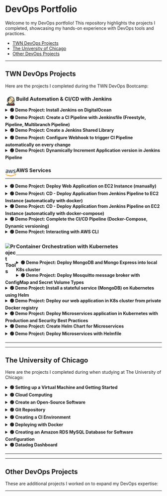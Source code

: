 # DevOps Portfolio

Welcome to my DevOps portfolio! This repository highlights the projects I completed, showcasing my hands-on experience with DevOps tools and practices.

- [TWN DevOps Projects](#twn-devops-projects)  
- [The University of Chicago](#the-university-of-chicago)  
- [Other DevOps Projects](#other-devops-projects)

---

## TWN DevOps Projects

Here are the projects I completed during the TWN DevOps Bootcamp:

### Build Automation & CI/CD with Jenkins <img src="./assets/twn-devops-projects/01-jenkins/jenkins-icon.png" alt="Project Tools" width="35" align="left" />


<details>
  <summary><strong> 🟢 Demo Project: Install Jenkins on DigitalOcean</strong></summary><br>

**Technologies Used**:
Jenkins, Docker, DigitalOcean, Linux <img src="./assets/twn-devops-projects/01-jenkins/project-tools-icons1.png" alt="Project Tools" width="200" align="right" />

**Project Description:**
- Create an Ubuntu server on DigitalOcean.
- Set up and run Jenkins as a Docker container.
- Initialize Jenkins and configure it for CI/CD.
For detailed **steps and processes** followed during the project, please refer to the attached [PDF](./assets/twn-devops-projects/01-jenkins/Demo_Project_Install_Jenkins_on_DigitalOcean.pdf) document.

---
</details>

<details>
  <summary><strong> 🟢 Demo Project: Create a CI Pipeline with Jenkinsfile (Freestyle, Pipeline, Multibranch Pipeline) </strong></summary><br>

**Technologies Used:**
Jenkins, Docker, Linux, Git, Java, Maven <img src="./assets/twn-devops-projects/01-jenkins/project-tools-icons2.png" alt="Project Tools" width="300" align="right" />

**Project Description:**
CI Pipeline for a Java Maven application to build and push to the repository:
- Install Build Tools (Maven, Node) in Jenkins
- Make Docker available on Jenkins server
- Create Jenkins credentials for a Git repository
- Create different Jenkins job types (Freestyle, Pipeline (with Jenkinsfile), Multibranch pipeline (with Jenkinsfile)) for the Java Maven project to:
  - Connect to the application’s Git repository
  - Build Jar
  - Build Docker Image
  - Push to a private DockerHub repository

Below is a visual representation of the pipeline:

![Pipeline](./assets/twn-devops-projects/01-jenkins/Pipeline_diagram.png)

For setup guidance, please refer to the attached [Setup Guide PDF](./assets/twn-devops-projects/01-jenkins/Setup_Guide_Demo_Project_Create_a_CI_Pipeline_with_Jenkinsfile.pdf).  

For detailed **steps and processes** followed during the project, please refer to the attached [PDF](./assets/twn-devops-projects/01-jenkins/Demo_Project_Create_a_CI_Pipeline_with_Jenkinsfile.pdf) document.

If you would like to explore the code for this project, please visit this [GitLab repository](https://gitlab.com/twn-devops-projects/jenkins/java-maven-app/-/tree/main?ref_type=heads).

---
</details>

<details>
  <summary><strong>🟢 Demo Project: Create a Jenkins Shared Library</strong></summary><br>

**Technologies Used**:  
Jenkins, Groovy, Docker, Git, Java, Maven <img src="./assets/twn-devops-projects/01-jenkins/project-tools-icons3.png" alt="Project Tools" width="300" align="right" />

**Project Description:**
- Create a separate Git repository for the Jenkins Shared Library project
- Create functions in the JSL to use in the Jenkins pipeline
- Integrate and use the JSL in Jenkins Pipeline (globally and for a specific project in Jenkinsfile)

For detailed **steps and processes** followed during the project, please refer to the attached [PDF](./assets/twn-devops-projects/01-jenkins/Demo_Project_Create_a_Jenkins_Shared_Library.pdf) document.

If you would like to explore the code for this project, please visit this [GitLab repository](https://gitlab.com/twn-devops-projects/jenkins/jenkins-shared-library).

---
</details>

<details>
  <summary><strong>🟢 Demo Project: Configure Webhook to trigger CI Pipeline automatically on every change</strong></summary><br>

**Technologies Used**:  
Jenkins, Docker, GitLab, Git, Java, Maven <img src="./assets/twn-devops-projects/01-jenkins/project-tools-icons4.png" alt="Project Tools" width="300" align="right" />

**Project Description:**
- Install GitLab Plugin in Jenkins
- Configure GitLab access token and connection to Jenkins in GitLab project settings
- Configure Jenkins to trigger the CI pipeline whenever a change is pushed to GitLab

For detailed **steps and processes** followed during the project, please refer to the attached [PDF](./assets/twn-devops-projects/01-jenkins/Demo_Project_Configure_Webhook_to_trigger_CI_Pipeline_automatically_on_every_change.pdf) document.

Note: There is no **GitLab repository** for this project since it focuses on setting up the Webhook.

---
</details>

<details>
  <summary><strong>🟢 Demo Project: Dynamically Increment Application version in Jenkins Pipeline</strong></summary><br>

**Technologies Used**:  
Jenkins, Docker, GitLab, Git, Java, Maven <img src="./assets/twn-devops-projects/01-jenkins/project-tools-icons4.png" alt="Project Tools" width="300" align="right" />

**Project Description:**
- Configure CI step: Increment patch version
- Configure CI step: Build Java application and clean old artifacts
- Configure CI step: Build image with dynamic Docker Image Tag
- Configure CI step: Push image to private DockerHub repository
- Configure CI step: Commit version update of Jenkins back to Git repository
- Configure Jenkins pipeline to avoid commit loop by not triggering on version bump commits

For detailed **steps and processes** followed during the project, please refer to the attached [PDF](./assets/twn-devops-projects/01-jenkins/Demo_Project_Dynamically_Increment_Application_version_in_Jenkins_Pipeline.pdf) document.

If you would like to explore the code for this project, please visit this [GitLab repository](https://gitlab.com/twn-devops-projects/jenkins/java-maven-app/-/tree/jenkins-jobs?ref_type=heads).

---
</details>

### AWS Services <img src="./assets/twn-devops-projects/02-aws/aws-icon.png" alt="Project Tools" width="35" align="left" />
---

<details>
  <summary><strong>🟢 Demo Project: Deploy Web Application on EC2 Instance (manually)</strong></summary><br>

**Technologies Used**:  
AWS, Docker, Linux <img src="./assets/twn-devops-projects/02-aws/project-tools-icons1.png" alt="Project Tools" width="200" align="right" />

**Project Description:**
- Create and configure an EC2 Instance on AWS
- Install Docker on remote EC2 Instance
- Deploy Docker image from private Docker repository on EC2 Instance

For detailed **steps and processes** followed during the project, please refer to the attached [PDF](./assets/twn-devops-projects/02-aws/Demo_Project_Deploy_Web_Application_on_EC2_Instance_manually.pdf) document.

---
</details>

<details>
  <summary><strong>🟢 Demo Project: CD - Deploy Application from Jenkins Pipeline to EC2 Instance (automatically with docker)</strong></summary><br>

**Technologies Used**:  
AWS, Jenkins, Docker, Linux, Git, Java, Maven, Docker Hub <img src="./assets/twn-devops-projects/02-aws/project-tools-icons2.png" alt="Project Tools" width="400" align="right" />

**Project Description:**
- Prepare AWS EC2 Instance for deployment (Install Docker)
- Create SSH key credentials for EC2 server on Jenkins
- Extend the previous CI pipeline with deploy step to SSH into the remote EC2 instance and deploy newly built image from Jenkins server
- Configure security group on EC2 Instance to allow access to our web application

For detailed **steps and processes** followed during the project, please refer to the attached [PDF](./assets/twn-devops-projects/02-aws/Demo_Protect_CD_-_Deploy_Application_from_Jenkins_Pipeline_to_EC2_Instance_(automatically_with_docker).pdf) document.

If you would like to explore the code for this project, please visit this [GitLab repository](https://gitlab.com/twn-devops-projects/aws/java-maven-app/-/blob/feature/payment/Jenkinsfile?ref_type=heads).

---
</details>

<details>
  <summary><strong>🟢 Demo Project: CD - Deploy Application from Jenkins Pipeline on EC2 Instance (automatically with docker-compose)</strong></summary><br>

**Technologies Used**:  
AWS, Jenkins, Docker, Linux, Git, Java, Maven, Docker Hub <img src="./assets/twn-devops-projects/02-aws/project-tools-icons2.png" alt="Project Tools" width="400" align="right" />

**Project Description:**
- Install Docker Compose on AWS EC2 Instance
- Create `docker-compose.yml` file that deploys our web application image
- Configure Jenkins pipeline to deploy newly built image using Docker Compose on EC2 server
- Improvement: Extract multiple Linux commands that are executed on remote server into a separate shell script and execute the script from Jenkinsfile

For detailed **steps and processes** followed during the project, please refer to the attached [PDF](./assets/twn-devops-projects/02-aws/Demo_Project_CD_-_Deploy_Application_from_Jenkins_Pipeline_on_EC2_Instance_(automatically_with_docker-compose).pdf) document.

If you would like to explore the code for this project, please visit this [GitLab repository](https://gitlab.com/twn-devops-projects/aws/java-maven-app/-/tree/jenkins-jobs?ref_type=heads).

---
</details>

<details>
  <summary><strong>🟢 Demo Project: Complete the CI/CD Pipeline (Docker-Compose, Dynamic versioning)</strong></summary><br>

**Technologies Used**:  
AWS, Jenkins, Docker, Linux, Git, Java, Maven, Docker Hub <img src="./assets/twn-devops-projects/02-aws/project-tools-icons2.png" alt="Project Tools" width="400" align="right" />

**Project Description:**
- CI step: Increment version
- CI step: Build artifact for Java Maven application
- CI step: Build and push Docker image to Docker Hub
- CD step: Deploy new application version with Docker Compose
- CD step: Commit the version update

For detailed **steps and processes** followed during the project, please refer to the attached [PDF](./assets/twn-devops-projects/02-aws/Demo_Project_Complete_the_CICD_Pipeline_(Docker-Compose_Dynamic_versioning).pdf) document.

If you would like to explore the code for this project, please visit this [GitLab repository](https://gitlab.com/twn-devops-projects/aws/java-maven-app/-/tree/jenkins-jobs?ref_type=heads).

---
</details>

<details>
  <summary><strong>🟢 Demo Project: Interacting with AWS CLI</strong></summary><br>

**Technologies Used**:  
AWS, Linux <img src="./assets/twn-devops-projects/02-aws/project-tools-icons3.png" alt="Project Tools" width="150" align="right" />

**Project Description:**
- Install and configure AWS CLI tool to connect to our AWS account
- Create EC2 Instance using the AWS CLI with all necessary configurations like Security Group
- Create SSH key pair
- Create IAM resources like User, Group, Policy using the AWS CLI
- List and browse AWS resources using the AWS CLI

For detailed **steps and processes** followed during the project, please refer to the attached [PDF](./assets/twn-devops-projects/02-aws/Demo_Project_Interacting_with_AWS_CLI.pdf) document.

---
</details>

### Container Orchestration with Kubernetes <img src="./assets/twn-devops-projects/01-jenkins/kubernetes-icon.png" alt="Project Tools" width="35" align="left" />

---
<details>
  <summary><strong> 🟢 Demo Project: Deploy MongoDB and Mongo Express into local K8s cluster</strong></summary><br>

  **Technologies Used**:  
  Kubernetes, Docker, MongoDB, Mongo Express <img src="./assets/twn-devops-projects/03-kubernetes/project-tools-icons1.png" alt="Project Tools" width="200" align="right" />

  **Project Description:**
  - Setup local K8s cluster with Minikube
  - Deploy MongoDB and MongoExpress with configuration and credentials extracted into ConfigMap and Secret

  For detailed **steps and processes** followed during the project, please refer to the attached [PDF](./assets/twn-devops-projects/03-kubernetes/Demo_Project_Deploy_MongoDB_and_Mongo_Express_into_local_K8s_cluster.pdf) document.

  If you would like to explore the code for this project, please visit this [GitLab repository](https://gitlab.com/twn-devops-projects/kubernetes/demo-deploying-application).

---
</details>

<details>
  <summary><strong> 🟢 Demo Project: Deploy Mosquitto message broker with ConfigMap and Secret Volume Types</strong></summary><br>

  **Technologies Used**:  
  Kubernetes, Docker, Mosquitto <img src="./assets/twn-devops-projects/03-kubernetes/project-tools-icons2.png" alt="Project Tools" width="200" align="right" />

  **Project Description:**
  - Define configuration and passwords for Mosquitto message broker with ConfigMap and Secret Volume types

  For detailed **steps and processes** followed during the project, please refer to the attached [PDF](./assets/twn-devops-projects/03-kubernetes/Demo_Project_Deploy_Mosquitto_message_broker_with_ConfigMap_and_Secret_Volume_Types.pdf) document.

  If you would like to explore the code for this project, please visit this [GitLab repository](https://gitlab.com/twn-devops-projects/kubernetes/configmap-and-secret-volume-types).

---
</details>

<details>
  <summary><strong> 🟢 Demo Project: Install a stateful service (MongoDB) on Kubernetes using Helm</strong></summary><br>

  **Technologies Used**:  
  K8s, Helm, MongoDB, Mongo Express, Linode LKE, Linux <img src="./assets/twn-devops-projects/03-kubernetes/project-tools-icons3.png" alt="Project Tools" width="275" align="right" />

  **Project Description:**
  - Create a managed K8s cluster with Linode Kubernetes Engine
  - Deploy replicated MongoDB service in LKE cluster using a Helm chart
  - Configure data persistence for MongoDB with Linode’s cloud storage
  - Deploy UI client Mongo Express for MongoDB
  - Deploy and configure nginx ingress to access the UI application from browser

  For detailed **steps and processes** followed during the project, please refer to the attached [PDF](./assets/twn-devops-projects/03-kubernetes/Demo_Project_Install_a_stateful_(MongoDB)_on_Kubernetes_using_Helm.pdf) document.

  If you would like to explore the code for this project, please visit this [GitLab repository](https://gitlab.com/twn-devops-projects/kubernetes/helm-demo).

---
</details>

<details>
  <summary><strong> 🟢 Demo Project: Deploy our web application in K8s cluster from private Docker registry</strong></summary><br>

  **Technologies Used**:  
  Kubernetes, Helm, AWS ECR, Docker <img src="./assets/twn-devops-projects/03-kubernetes/project-tools-icons4.png" alt="Project Tools" width="275" align="right" />

  **Project Description:**
  - Create Secret for credentials for the private Docker registry
  - Configure the Docker registry secret in application Deployment component
  - Deploy web application image from our private Docker registry in K8s cluster

  For detailed **steps and processes** followed during the project, please refer to the attached [PDF](./assets/twn-devops-projects/03-kubernetes/Demo_Project_Deploy_our_web_application_in_K8s_cluster_from_private_Docker_registry.pdf) document.

  If you would like to explore the code for this project, please visit this [GitLab repository](https://gitlab.com/twn-devops-projects/kubernetes/deploying-images-from-private-docker-repo).

---
</details>

<details>
  <summary><strong> 🟢 Demo Project: Deploy Microservices application in Kubernetes with Production and Security Best Practices</strong></summary><br>

  **Technologies Used**:  
  Kubernetes, Redis, Linux, Linode LKE <img src="./assets/twn-devops-projects/03-kubernetes/project-tools-icons5.png" alt="Project Tools" width="250" align="right" />

  **Project Description:**
  - Create K8s manifests for Deployments and Services for all microservices of an online shop application
  - Deploy microservices to Linode’s managed Kubernetes cluster

  For detailed **steps and processes** followed during the project, please refer to the attached [PDF](./assets/twn-devops-projects/03-kubernetes/Demo_Project_Deploy_Microservices_application_in_Kubernetes_with_Production_Security_Best_Practices.pdf) document.

  If you would like to explore the code for this project, please visit this [GitLab repository](https://gitlab.com/twn-devops-projects/kubernetes/helm-chart-microservices).

---
</details>

<details>
  <summary><strong> 🟢 Demo Project: Create Helm Chart for Microservices</strong></summary><br>

  **Technologies Used**:  
  Kubernetes, Helm <img src="./assets/twn-devops-projects/03-kubernetes/project-tools-icons6.png" alt="Project Tools" width="150" align="right" />

  **Project Description:**
  - Create 1 shared Helm Chart for all microservices, to reuse common Deployment and Service configurations for the services

  For detailed **steps and processes** followed during the project, please refer to the attached [PDF](./assets/twn-devops-projects/03-kubernetes/Demo_Project_Create_Helm_Chart_for_Microservices.pdf) document.

  If you would like to explore the code for this project, please visit this [GitLab repository](https://gitlab.com/twn-devops-projects/kubernetes/helm-chart-microservices).

---
</details>

<details>
  <summary><strong> 🟢 Demo Project: Deploy Microservices with Helmfile</strong></summary><br>

  **Technologies Used**:  
  Kubernetes, Helm, Helmfile <img src="./assets/twn-devops-projects/03-kubernetes/project-tools-icons6.png" alt="Project Tools" width="150" align="right" />

  **Project Description:**
  - Deploy Microservices with Helm
  - Deploy Microservices with Helmfile

  For detailed **steps and processes** followed during the project, please refer to the attached [PDF](./assets/twn-devops-projects/03-kubernetes/Demo_Project_Deploy_Microservices_with_Helmfile.pdf) document.

  If you would like to explore the code for this project, please visit this [GitLab repository](https://gitlab.com/twn-devops-projects/kubernetes/helm-chart-microservices).

---
</details>


---
---
## The University of Chicago

Here are the projects I completed during when studying at The University of Chicago:


<details>
  <summary><strong> 🟢 Setting up a Virtual Machine and Getting Started</strong></summary><br>

  **Technologies Used:**

  **Project Description:**

  For detailed **steps and processes** followed during the project, please refer to the attached [PDF](./assets/the-university-of-chicago/Assignment_1_Setting_up_a_Virtual_Machine_and_Getting_Started.pdf) document.

  ---
</details>

<details>
  <summary><strong> 🟢 Cloud Computing</strong></summary><br>

  **Technologies Used:**

  **Project Description:**

For detailed **steps and processes** followed during the project, please refer to the attached [PDF](./assets/the-university-of-chicago/Assignment_2_Cloud_Computing.pdf) document.

---
</details>

<details>
  <summary><strong> 🟢 Create an Open-Source Software</strong></summary><br>

  **Technologies Used:**

  **Project Description:**

For detailed **steps and processes** followed during the project, please refer to the attached [PDF](./assets/the-university-of-chicago/Assignment_3_Create_an_Open-Source_Software.pdf) document.

---
</details>

<details>
  <summary><strong> 🟢 Git Repository</strong></summary><br>

  **Technologies Used:**

  **Project Description:**

For detailed **steps and processes** followed during the project, please refer to the attached [PDF](./assets/the-university-of-chicago/Assignment_4_Git_Repository.pdf) document.

---
</details>

<details>
  <summary><strong> 🟢 Creating a CI Environment</strong></summary><br>

  **Technologies Used:**

  **Project Description:**


For detailed **steps and processes** followed during the project, please refer to the attached [PDF](./assets/the-university-of-chicago/Assignment_5_Creating_a_CI_Environment.pdf) document.

---
</details>


<details>
  <summary><strong> 🟢 Deploying with Docker</strong></summary><br>

  **Technologies Used:**

  **Project Description:**

For detailed **steps and processes** followed during the project, please refer to the attached [PDF](./assets/the-university-of-chicago/Assignment_6_Deploying_with_Docker.pdf) document.

---
</details>

<details>
  <summary><strong> 🟢 Creating an Amazon RDS MySQL Database for Software Configuration</strong></summary><br>

  **Technologies Used:**

  **Project Description:**

For detailed **steps and processes** followed during the project, please refer to the attached [PDF](./assets/the-university-of-chicago/Assignment_7_Creating_an_Amazon_RDS_MySQL_Database_for_Software_Configuration.pdf) document.

---
</details>

<details>
  <summary><strong> 🟢 Datadog Dashboard</strong></summary><br>

  **Technologies Used:**

  **Project Description:**

For detailed **steps and processes** followed during the project, please refer to the attached [PDF](./assets/the-university-of-chicago/Assignment_8_Datadog_Dashboard.pdf) document.

---
</details>

---
---

## Other DevOps Projects

These are additional projects I worked on to expand my DevOps expertise:


---
